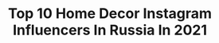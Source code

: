 ---
title: Top 10 Home Decor Instagram Influencers In Russia In 2021
description: >-
  Find top home decor Instagram influencers in Russia in 2021. Most popular hashtags: #homedecor #design #interior #interiordesign.
platform: Instagram
hits: 82
text_top: Analyze the top-rated Instagram influencers on inBeat.
text_bottom: Our platform has 82 Instagram influencers like this in Russia for you to connect with.
profiles:
  - username: "zhilezkovaanna"
    fullname: >-
      Anna🌿Villagelife🏰
    bio: >-
      🌿Счастливая семья🧔🏻👩🏻👧👧и🐱🐶 🌿ДомСадОгородПироги 🌿Всё о нашей уютной деревенской жизни🏡 🌿Жизнь в стиле #лагом #hygge 🌿Декоратор #diy #vintage #homedecor
    location: "Russia"
    followers: 3486
    engagement: 1412
    commentsToLikes: 0.049013
    id: ck55nle076gcz0i114ubzc9b5
    verified: false
    hashtags: "#vintagedecor, #countryhome, #farmhaus, #hmhome"
  - username: "kentrkatty_shop2"
    fullname: >-
      Shop Katty
    bio: >-
      RU💚#art #fairy #homedecore Professional #artist 💚 All my creations.🍂 (Original paintings) FREE Delivery Worldwide Shipping. #faeries
    location: "Russia"
    followers: 19286
    engagement: 168
    commentsToLikes: 0.007948
    id: ck8t3boct2nou0j78e5pqxldb
    verified: false
    hashtags: "#cat, #magicart, #fairytale, #tolkienart"
  - username: "cathy_perletta"
    fullname: >-
      Екатерина Черняева
    bio: >-
      Керамика ручной работы Catherine Chernyaeva Handmade ceramics Moscow По всем вопросам пишите в Директ DM me please if you're interested in my art
    location: "Russia"
    followers: 33408
    engagement: 415
    commentsToLikes: 0.027432
    id: ck14jdhgbjsly0i190seqjkgc
    verified: false
    hashtags: "#artceramics, #ceramicsdaily, #home, #instamood"
  - username: "strange.art.student"
    fullname: >-
      ◦ ANNA ◦
    bio: >-
      ◦ Artist ◦ Illustrator ◦ Designer ◦ ◦ Love my home & nature ◦ ◦ My creative diary◦ ◦ Russia, Siberia◦ My Etsy shop👇
    location: "Russia"
    followers: 14209
    engagement: 611
    commentsToLikes: 0.033026
    id: ck0vz8dm27tu00i190zgr7z9n
    verified: false
    hashtags: "#still, #russiangirl, #springvibes, #watercolor"
  - username: "marina_fiber_artist"
    fullname: >-
      Hand weaving accessories
    bio: >-
      Марина Новосельцева ▪️Гобелены ▪️ Тканые аксессуары▪️ ▪️Волоконный художник 🌿 ▪️Творю то, что ❤️ Дизайнер @marina_nov.art.design
    location: "Russia"
    followers: 2198
    engagement: 1107
    commentsToLikes: 0.102334
    id: ck0vv7f1bnvjl0i19870gmqdy
    verified: false
    hashtags: "#weavingwallart, #wallweaving, #nature, #tapestryweaving"
  - username: "toch.v.toch"
    fullname: >-
      ИДЕЯ ПОДАРКА >> HAPPYHOMEDECOR
    bio: >-
      Мастер Мария _яУкрашаю👉Мир #работа_tochvtoch 👉 Казань ! Worldwide shipping !
    location: "Russia"
    followers: 29592
    engagement: 281
    commentsToLikes: 0.023776
    id: ck9wfhp2eouug0j78kttmxxh1
    verified: false
    hashtags: "#bluewhale, #homedecor, #blueplate, #blueandwhitedecor"
  - username: "stroit__dreams"
    fullname: >-
      
    bio: >-
      Я Олеся ✨Создаю уют на 89 кв.м 😏 ✨Вся история ремонта! ✨От бетона до вазочек
    location: "Russia"
    followers: 5504
    engagement: 534
    commentsToLikes: 0.059284
    id: ck6tix4rz1lkk0j71d8rqjhng
    verified: false
    hashtags: "#interiors, #home, #design, #homedesign"
  - username: "skrasyuk"
    fullname: >-
      Sergey Krasyuk
    bio: >-
      #Interiorphotographer _ #Интерьерныйфотограф
    location: "Russia"
    followers: 24177
    engagement: 591
    commentsToLikes: 0.021017
    id: ck0u1oem5xi570i19fapllqf1
    verified: false
    hashtags: "#interior, #interior4all, #style, #interiorstyling"
  - username: "eterryble"
    fullname: >-
      Mixed Media Artist🎨
    bio: >-
      👩🏻Tender darkness and magical realism 🎨Wanna fill your home with beauty? Make your interior unique by purchasing original work or check out my merch👇🏻
    location: "Russia"
    followers: 17605
    engagement: 619
    commentsToLikes: 0.027002
    id: ckaow5r3k7jk60i78mw75zt8j
    verified: false
    hashtags: "#illustration, #acrylic, #gouacheportrait, #coral"
  - username: "den_krasik"
    fullname: >-
      Denis Krasikov
    bio: >-
      ℹ️ Interior design. Moscow, Saint-Petersburg, worldwide. 🇷🇺 Co-founder @cartelledesign 📞 +7 (981) 145-01-56 ✉️ deniskrasikov@gmail.com
    location: "Russia"
    followers: 5653
    engagement: 574
    commentsToLikes: 0.034626
    id: ck14lf476ucfd0i19z8w55koy
    verified: false
    hashtags: "#designinterior, #interior, #white, #homedecor"
---